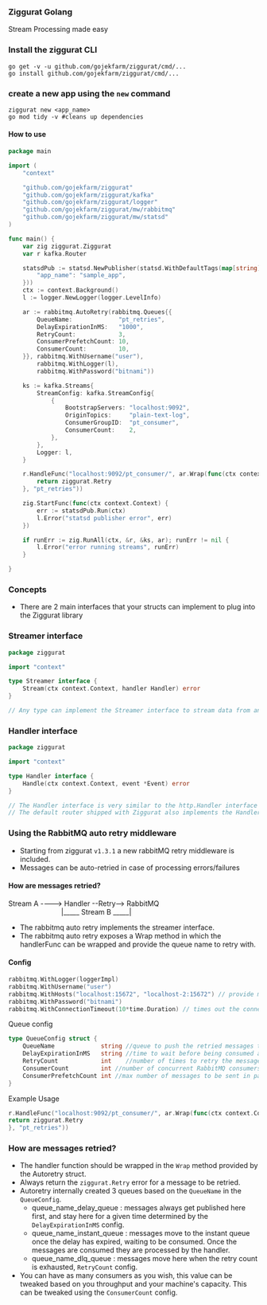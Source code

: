 ### Ziggurat Golang

Stream Processing made easy

### Install the ziggurat CLI

```shell script
go get -v -u github.com/gojekfarm/ziggurat/cmd/...
go install github.com/gojekfarm/ziggurat/cmd/...                                                                                                                                                     
```

### create a new app using the `new` command

```shell
ziggurat new <app_name>
go mod tidy -v #cleans up dependencies
```

#### How to use

```go
package main

import (
	"context"

	"github.com/gojekfarm/ziggurat"
	"github.com/gojekfarm/ziggurat/kafka"
	"github.com/gojekfarm/ziggurat/logger"
	"github.com/gojekfarm/ziggurat/mw/rabbitmq"
	"github.com/gojekfarm/ziggurat/mw/statsd"
)

func main() {
	var zig ziggurat.Ziggurat
	var r kafka.Router

	statsdPub := statsd.NewPublisher(statsd.WithDefaultTags(map[string]string{
		"app_name": "sample_app",
	}))
	ctx := context.Background()
	l := logger.NewLogger(logger.LevelInfo)

	ar := rabbitmq.AutoRetry(rabbitmq.Queues{{
		QueueName:             "pt_retries",
		DelayExpirationInMS:   "1000",
		RetryCount:            3,
		ConsumerPrefetchCount: 10,
		ConsumerCount:         10,
	}}, rabbitmq.WithUsername("user"),
		rabbitmq.WithLogger(l),
		rabbitmq.WithPassword("bitnami"))

	ks := kafka.Streams{
		StreamConfig: kafka.StreamConfig{
			{
				BootstrapServers: "localhost:9092",
				OriginTopics:     "plain-text-log",
				ConsumerGroupID:  "pt_consumer",
				ConsumerCount:    2,
			},
		},
		Logger: l,
	}

	r.HandleFunc("localhost:9092/pt_consumer/", ar.Wrap(func(ctx context.Context, event *ziggurat.Event) error {
		return ziggurat.Retry
	}, "pt_retries"))

	zig.StartFunc(func(ctx context.Context) {
		err := statsdPub.Run(ctx)
		l.Error("statsd publisher error", err)
	})

	if runErr := zig.RunAll(ctx, &r, &ks, ar); runErr != nil {
		l.Error("error running streams", runErr)
	}

}
```

### Concepts

- There are 2 main interfaces that your structs can implement to plug into the Ziggurat library

### Streamer interface

```go
package ziggurat

import "context"

type Streamer interface {
	Stream(ctx context.Context, handler Handler) error
}

// Any type can implement the Streamer interface to stream data from any source
```

### Handler interface

```go
package ziggurat

import "context"

type Handler interface {
	Handle(ctx context.Context, event *Event) error
}

// The Handler interface is very similar to the http.Handler interface
// The default router shipped with Ziggurat also implements the Handler interface
```

### Using the RabbitMQ auto retry middleware

- Starting from ziggurat `v1.3.1` a new rabbitMQ retry middleware is included.
- Messages can be auto-retried in case of processing errors/failures

#### How are messages retried?

Stream A ----> Handler --Retry--> RabbitMQ <br>
&nbsp;&nbsp;&nbsp;&nbsp;&nbsp;&nbsp;&nbsp;&nbsp;&nbsp;&nbsp;&nbsp;&nbsp;&nbsp;&nbsp;&nbsp;&nbsp;&nbsp;&nbsp;&nbsp;&nbsp;&nbsp;&nbsp;&nbsp;&nbsp;&nbsp;&nbsp;&nbsp;|_____
Stream B _____|

- The rabbitmq auto retry implements the streamer interface.
- The rabbitmq auto retry exposes a Wrap method in which the handlerFunc can be wrapped and provide the queue name to
  retry with.

#### Config

```go
rabbitmq.WithLogger(loggerImpl)
rabbitmq.WithUsername("user")
rabbitmq.WithHosts("localhost:15672", "localhost-2:15672") // provide multiple hosts to dial a cluster
rabbitmq.WithPassword("bitnami")
rabbitmq.WithConnectionTimeout(10*time.Duration) // times out the connection and returns an error
```

Queue config

```go
type QueueConfig struct {
    QueueName             string //queue to push the retried messages to 
    DelayExpirationInMS   string //time to wait before being consumed again 
    RetryCount            int    //number of times to retry the message
    ConsumerCount         int //number of concurrent RabbitMQ consumers
    ConsumerPrefetchCount int //max number of messages to be sent in parallel to consumers
}
```

Example Usage

```go
r.HandleFunc("localhost:9092/pt_consumer/", ar.Wrap(func(ctx context.Context, event *ziggurat.Event) error {
return ziggurat.Retry
}, "pt_retries"))
```

### How are messages retried?

- The handler function should be wrapped in the `Wrap` method provided by the Autoretry struct.
- Always return the `ziggurat.Retry` error for a message to be retried.
- Autoretry internally created 3 queues based on the `QueueName` in the `QueueConfig`.
  - queue_name_delay_queue : messages always get published here first, and stay here for a given time determined by the `DelayExpirationInMS` config.
  - queue_name_instant_queue : messages move to the instant queue once the delay has expired, waiting to be consumed. Once the messages are consumed they are processed by the handler.
  - queue_name_dlq_queue : messages move here when the retry count is exhausted, `RetryCount` config.
- You can have as many consumers as you wish, this value can be tweaked based on you throughput and your machine's capacity. This can be tweaked using the `ConsumerCount` config. 
